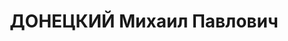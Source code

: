 ---
title: ДОНЕЦКИЙ Михаил Павлович
description: "(1892–?), агроном, журналист. Печатался в «Дон. правде» (ст.Урюпинская,\
  \ 1918), «Красноарм. звезде», «Сов. юге» (1924–27) и др.\tПсевд. Мих.Станичный,\
  \ Степной"
---